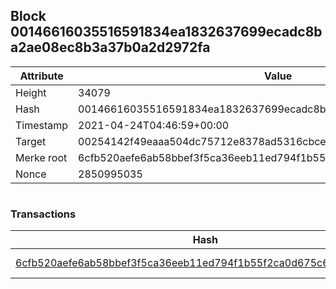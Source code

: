 ## Block 00146616035516591834ea1832637699ecadc8ba2ae08ec8b3a37b0a2d2972fa

Attribute | Value
--- | ---
Height | 34079
Hash | 00146616035516591834ea1832637699ecadc8ba2ae08ec8b3a37b0a2d2972fa
Timestamp | 2021-04-24T04:46:59+00:00
Target | 00254142f49eaaa504dc75712e8378ad5316cbcead634704b3734b6271167cc4
Merke root | 6cfb520aefe6ab58bbef3f5ca36eeb11ed794f1b55f2ca0d675c68ec25997c1f
Nonce | 2850995035

```

```

### Transactions

Hash | Amount
--- | ---
[6cfb520aefe6ab58bbef3f5ca36eeb11ed794f1b55f2ca0d675c68ec25997c1f](6cfb520aefe6ab58bbef3f5ca36eeb11ed794f1b55f2ca0d675c68ec25997c1f.md) | 10.00000000 SKEPTI 
